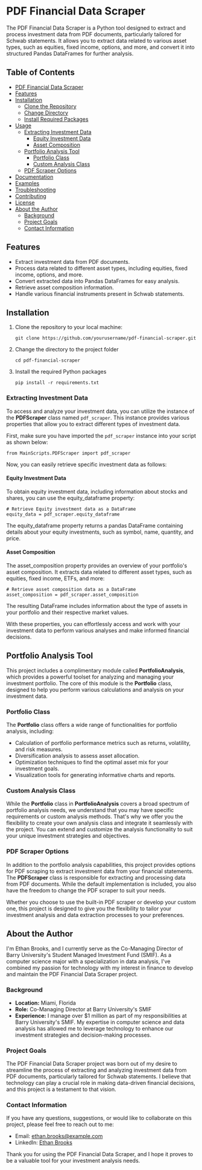 # PDF Financial Data Scraper

The PDF Financial Data Scraper is a Python tool designed to extract and process investment data from PDF documents, particularly tailored for Schwab statements. It allows you to extract data related to various asset types, such as equities, fixed income, options, and more, and convert it into structured Pandas DataFrames for further analysis.

## Table of Contents

- [PDF Financial Data Scraper](#pdf-financial-data-scraper)
- [Features](#features)
- [Installation](#installation)
   - [Clone the Repository](#clone-the-repository)
   - [Change Directory](#change-directory)
   - [Install Required Packages](#install-required-packages)
- [Usage](#usage)
   - [Extracting Investment Data](#extracting-investment-data)
      - [Equity Investment Data](#equity-investment-data)
      - [Asset Composition](#asset-composition)
   - [Portfolio Analysis Tool](#portfolio-analysis-tool)
      - [Portfolio Class](#portfolio-class)
      - [Custom Analysis Class](#custom-analysis-class)
   - [PDF Scraper Options](#pdf-scraper-options)
- [Documentation](#documentation)
- [Examples](#examples)
- [Troubleshooting](#troubleshooting)
- [Contributing](#contributing)
- [License](#license)
- [About the Author](#about-the-author)
   - [Background](#background)
   - [Project Goals](#project-goals)
   - [Contact Information](#contact-information)

## Features

- Extract investment data from PDF documents.
- Process data related to different asset types, including equities, fixed income, options, and more.
- Convert extracted data into Pandas DataFrames for easy analysis.
- Retrieve asset composition information.
- Handle various financial instruments present in Schwab statements.

## Installation

1. Clone the repository to your local machine:

   ```pycon
   git clone https://github.com/yourusername/pdf-financial-scraper.git
   ```

2. Change the directory to the project folder

   ```pycon
   cd pdf-financial-scraper
   ```
   
3. Install the required Python packages

   ```pycon
   pip install -r requirements.txt
   ```

### Extracting Investment Data

To access and analyze your investment data, you can utilize the instance of the **PDFScraper** class named `pdf_scraper`. This instance provides various properties that allow you to extract different types of investment data.

First, make sure you have imported the `pdf_scraper` instance into your script as shown below:

```pycon
from MainScripts.PDFScraper import pdf_scraper
```
Now, you can easily retrieve specific investment data as follows:

#### Equity Investment Data
To obtain equity investment data, including information about stocks and shares, you can use the equity_dataframe property:

```pycon
# Retrieve Equity investment data as a DataFrame
equity_data = pdf_scraper.equity_dataframe
```

The equity_dataframe property returns a pandas DataFrame containing details about your equity investments, such as symbol, name, quantity, and price.

#### Asset Composition
The asset_composition property provides an overview of your portfolio's asset composition. It extracts data related to different asset types, such as equities, fixed income, ETFs, and more:

```pycon
# Retrieve asset composition data as a DataFrame
asset_composition = pdf_scraper.asset_composition
```

The resulting DataFrame includes information about the type of assets in your portfolio and their respective market values.

With these properties, you can effortlessly access and work with your investment data to perform various analyses and make informed financial decisions.

## Portfolio Analysis Tool

This project includes a complimentary module called **PortfolioAnalysis**, which provides a powerful toolset for analyzing and managing your investment portfolio. The core of this module is the **Portfolio** class, designed to help you perform various calculations and analysis on your investment data.

### Portfolio Class

The **Portfolio** class offers a wide range of functionalities for portfolio analysis, including:

- Calculation of portfolio performance metrics such as returns, volatility, and risk measures.
- Diversification analysis to assess asset allocation.
- Optimization techniques to find the optimal asset mix for your investment goals.
- Visualization tools for generating informative charts and reports.

### Custom Analysis Class

While the **Portfolio** class in **PortfolioAnalysis** covers a broad spectrum of portfolio analysis needs, we understand that you may have specific requirements or custom analysis methods. That's why we offer you the flexibility to create your own analysis class and integrate it seamlessly with the project. You can extend and customize the analysis functionality to suit your unique investment strategies and objectives.

### PDF Scraper Options

In addition to the portfolio analysis capabilities, this project provides options for PDF scraping to extract investment data from your financial statements. The **PDFScraper** class is responsible for extracting and processing data from PDF documents. While the default implementation is included, you also have the freedom to change the PDF scraper to suit your needs.

Whether you choose to use the built-in PDF scraper or develop your custom one, this project is designed to give you the flexibility to tailor your investment analysis and data extraction processes to your preferences.

## About the Author

I'm Ethan Brooks, and I currently serve as the Co-Managing Director of Barry University's Student Managed Investment Fund (SMIF). As a computer science major with a specialization in data analysis, I've combined my passion for technology with my interest in finance to develop and maintain the PDF Financial Data Scraper project.

### Background

- **Location:** Miami, Florida
- **Role:** Co-Managing Director at Barry University's SMIF
- **Experience:** I manage over $1 million as part of my responsibilities at Barry University's SMIF. My expertise in computer science and data analysis has allowed me to leverage technology to enhance our investment strategies and decision-making processes.

### Project Goals

The PDF Financial Data Scraper project was born out of my desire to streamline the process of extracting and analyzing investment data from PDF documents, particularly tailored for Schwab statements. I believe that technology can play a crucial role in making data-driven financial decisions, and this project is a testament to that vision.

### Contact Information

If you have any questions, suggestions, or would like to collaborate on this project, please feel free to reach out to me:

- Email: [ethan.brooks@example.com](mailto:ethan.brooks@example.com)
- LinkedIn: [Ethan Brooks](https://www.linkedin.com/in/ethan-brooks)

Thank you for using the PDF Financial Data Scraper, and I hope it proves to be a valuable tool for your investment analysis needs.

